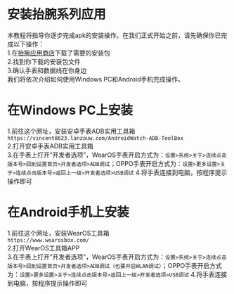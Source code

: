 # 安装抬腕系列应用
本教程将指导你逐步完成apk的安装操作。在我们正式开始之前，请先确保你已完成以下操作：  
1.在[抬腕应用商店](apps.md)下载了需要的安装包  
2.找到你下载的安装包文件  
3.确认手表和数据线在你身边  
我们将依次介绍如何使用Windows PC和Android手机完成操作。  

# 在Windows PC上安装
1.前往这个网址，安装安卓手表ADB实用工具箱  
`https://vincent8623.lanzouw.com/AndroidWatch-ADB-ToolBox`  
2.打开安卓手表ADB实用工具箱  
3.在手表上打开“开发者选项”，WearOS手表开启方式为：`设置>系统>关于>连续点击版本号>回到设置首页>开发者选项>ADB调试`；OPPO手表开启方式为：`设置>更多设置>关于>连续点击版本号>返回上一级>开发者选项>USB调试`
4.将手表连接到电脑，按程序提示操作即可

# 在Android手机上安装
1.前往这个网址，安装WearOS工具箱  
`https://www.wearosbox.com/`  
2.打开WearOS工具箱APP  
3.在手表上打开“开发者选项”，WearOS手表开启方式为：`设置>系统>关于>连续点击版本号>回到设置首页>开发者选项>ADB调试（也要开启WLAN调试）`；OPPO手表开启方式为：`设置>更多设置>关于>连续点击版本号>返回上一级>开发者选项>USB调试`
4.将手表连接到电脑，按程序提示操作即可
